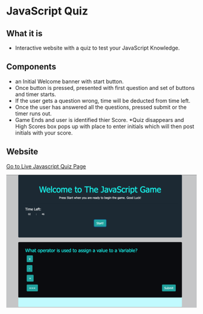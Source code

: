 # JavaScript Quiz

## What it is

* Interactive website with a quiz to test your JavaScript Knowledge.

## Components

* an Initial Welcome banner with start button.
* Once button is pressed, presented with first question and set of buttons and timer starts.
* If the user gets a question wrong, time will be deducted from time left.
* Once the user has answered all the questions, pressed submit or the timer runs out.
* Game Ends and user is identified thier Score.
*Quiz disappears and High Scores box pops up with place to enter initials which will then post initials with your score.

## Website

[Go to Live Javascript Quiz Page](https://beccablanton.github.io/javascript_quiz/)

![Javascript Quiz](./assets/javascriptwebsitesample.png)